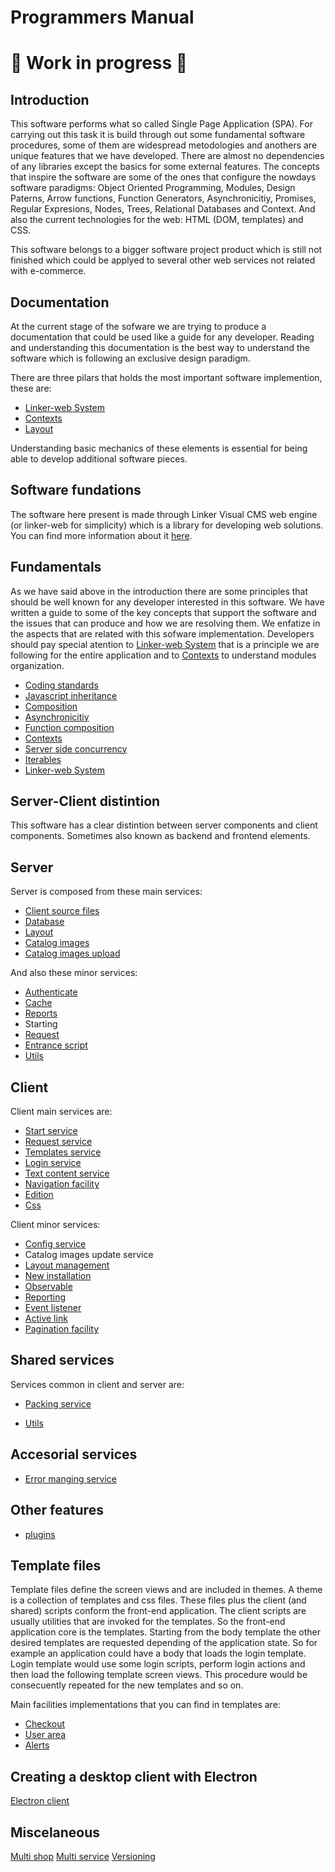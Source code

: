 Programmers Manual
==================

# 🚧 Work in progress 🚧

## Introduction

This software performs what so called Single Page Application (SPA). For carrying out this task it is build through out some fundamental software procedures, some of them are widespread metodologies and anothers are unique features that we have developed. There are almost no dependencies of any libraries except the basics for some external features. The concepts that inspire the software are some of the ones that configure the nowdays software paradigms: Object Oriented Programming, Modules, Design Paterns, Arrow functions, Function Generators, Asynchronicitiy, Promises, Regular Expresions, Nodes, Trees, Relational Databases and Context. And also the current technologies for the web: HTML (DOM, templates) and CSS.

This software belongs to a bigger software project product which is still not finished which could be applyed to several other web services not related with e-commerce.

## Documentation

At the current stage of the sofware we are trying to produce a documentation that could be used like a guide for any developer. Reading and understanding this documentation is the best way to understand the software which is following an exclusive design paradigm.

There are three pilars that holds the most important software implemention, these are:

- [Linker-web System](linker.md)
- [Contexts](contexts.md)
- [Layout](layout.md)

Understanding basic mechanics of these elements is essential for being able to develop additional software pieces. 


## Software fundations

The software here present is made through Linker Visual CMS web engine (or linker-web for simplicity) which is a library for developing web solutions. You can find more information about it [here](linker.md).

## Fundamentals

As we have said above in the introduction there are some principles that should be well known for any developer interested in this software. We have written a guide to some of the key concepts that support the software and the issues that can produce and how we are resolving them. We enfatize in the aspects that are related with this sofware implementation. Developers should pay special atention to [Linker-web System](linker.md) that is a principle we are following for the entire application and to [Contexts](contexts.md) to understand modules organization.

- [Coding standards](standards.md)
- [Javascript inheritance](jsinheritance.md)
- [Composition](composition.md)
- [Asynchronicitiy](asyncawait.md)
- [Function composition](functioncomposition.md)
- [Contexts](contexts.md)
- [Server side concurrency](concurrency.md)
- [Iterables](iterables.md)
- [Linker-web System](linker.md)

## Server-Client distintion

This software has a clear distintion between server components and client components. Sometimes also known as backend and frontend elements.

## Server

Server is composed from these main services:

- [Client source files](staticserver.md)
- [Database](database.md)
- [Layout](layout.md)
- [Catalog images](downloadimages.md)
- [Catalog images upload](uploadimages.md)

And also these minor services:

- [Authenticate](userlogin.md)
- [Cache](cache.md)
- [Reports](reporting.md)
- Starting
- [Request](reqres.md)
- [Entrance script]()
- [Utils](utils.md)

## Client

Client main services are:

- [Start service](clientstart.md)
- [Request service](reqres.md)
- [Templates service](layout.md)
- [Login service](userlogin.md)
- [Text content service](sitecontent.md)
- [Navigation facility](navigation.md)
- [Edition](edition.md)
- [Css](css.md)

Client minor services:

- [Config service](config.md)
- Catalog images update service
- [Layout management](layout.md)
- [New installation](newinstall.md)
- [Observable](observerpattern.md)
- [Reporting](statistics.md)
- [Event listener](eventlistener.md)
- [Active link](activation.md)
- [Pagination facility](pagination.md)


## Shared services

Services common in client and server are:

- [Packing service](datatransfer.md)

- [Utils](utils.md)

## Accesorial services

- [Error manging service](errors.md)

## Other features

- [plugins](plugins.md)

## Template files

Template files define the screen views and are included in themes. A theme is a collection of templates and css files. These files plus the client (and shared) scripts conform the front-end application. The client scripts are usually utilities that are invoked for the templates. So the front-end application core is the templates. Starting from the body template the other desired templates are requested depending of the application state. So for example an application could have a body that loads the login template. Login template would use some login scripts, perform login actions and then load the following template screen views. This procedure would be consecuently repeated for the new templates and so on.

Main facilities implementations that you can find in templates are:
- [Checkout](checkout.md)
- [User area](userarea.md)
- [Alerts]()

## Creating a desktop client with Electron

[Electron client](electron.md)

## Miscelaneous

[Multi shop](multishopguide.md)
[Multi service](microservices.md)
[Versioning](versioning.md)
